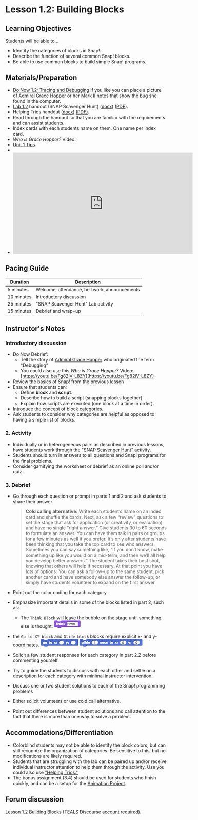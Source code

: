 # Lesson 1.2: Building Blocks

## Learning Objectives

Students will be able to...

- Identify the categories of blocks in Snap!.
- Describe the function of several common Snap! blocks.
- Be able to use common blocks to build simple Snap! programs.

## Materials/Preparation

- [Do Now 1.2: Tracing and Debugging](do_now_12.md) If you like you can place a picture of [Admiral Grace Hopper](https://upload.wikimedia.org/wikipedia/commons/2/21/Grace_Murray_Hopper%2C_in_her_office_in_Washington_DC%2C_1978%2C_%C2%A9Lynn_Gilbert.jpg) or her Mark II [notes](https://upload.wikimedia.org/wikipedia/commons/8/8a/H96566k.jpg) that show the bug she found in the computer.
- [Lab 1.2](lab_12.md) handout (SNAP Scavenger Hunt) ([docx](https://github.com/TEALSK12/introduction-to-computer-science/raw/master/Unit%201%20Word/Lab%201.2%20SNAP%20Scavenger%20Hunt.docx)) ([PDF](https://github.com/TEALSK12/introduction-to-computer-science/raw/master/Unit%201%20PDF/Lab%201.2%20SNAP%20Scavenger%20Hunt.pdf)).
- Helping Trios handout ([docx](https://github.com/TEALSK12/introduction-to-computer-science/raw/master/Unit%201%20Word/Helping%20Trios.docx)) [(PDF)](https://github.com/TEALSK12/introduction-to-computer-science/raw/master/Unit%201%20PDF/Helping%20Trios.pdf).
- Read through the handout so that you are familiar with the requirements and can assist students.
- Index cards with each students name on them. One name per index card.
- _Who is Grace Hopper?_ Video: 
- [Unit 1 Tips](unit_1_tips.md).
- 
- <iframe width="560" height="315" src="https://www.youtube.com/embed/Fg82iV-L8ZY" frameborder="0" allow="accelerometer; autoplay; encrypted-media; gyroscope; picture-in-picture" allowfullscreen></iframe>

## Pacing Guide

| Duration   | Description                                   |
| ---------- | --------------------------------------------- |
| 5 minutes  | Welcome, attendance, bell work, announcements |
| 10 minutes | Introductory discussion                       |
| 25 minutes | "SNAP Scavenger Hunt" Lab activity            |
| 15 minutes | Debrief and wrap-up                           |

## Instructor's Notes

### Introductory discussion

- Do Now Debrief:
  - Tell the story of [Admiral Grace Hopper](https://en.wikipedia.org/wiki/Grace_Hopper) who originated the term "Debugging"
  - You could also use this _Who is Grace Hopper?_ Video: [https://youtu.be/Fg82iV-L8ZY](https://youtu.be/Fg82iV-L8ZY)
- Review the basics of Snap! from the previous lesson
- Ensure that students can:
  - Define **block** and **script**.
  - Describe how to build a script (snapping blocks together).
  - Explain how scripts are executed (one block at a time in order).
- Introduce the concept of block categories.
- Ask students to consider why categories are helpful as opposed to having a simple list of blocks.

### 2.  Activity

- Individually or in heterogeneous pairs as described in previous lessons, have students work through the ["SNAP Scavenger Hunt"](lab_12.md) activity.
- Students should turn in answers to all questions and Snap! programs for the final problems.
- Consider gamifying the worksheet or debrief as an online poll and/or quiz.

### 3.  Debrief

- Go through each question or prompt in parts 1 and 2 and ask students to share their answer.

  > **Cold calling alternative:** Write each student’s name on an index card and shuffle the cards. Next, ask a few “review” questions to set the stage that ask for application (or creativity, or evaluation) and have no single “right answer.” Give students 30 to 60 seconds to formulate an answer. You can have them talk in pairs or groups for a few minutes as well if you prefer. It’s only after students have been thinking that you take the top card to see who answers. Sometimes you can say something like, “If you don’t know, make something up like you would on a mid-term, and then we’ll all help you develop better answers.” The student takes their best shot, knowing that others will help if necessary.
  > At that point you have lots of options:  You can ask a follow-up to the same student, pick another card and have somebody else answer the follow-up, or simply have students volunteer to expand on the first answer.
- Point out the color coding for each category.
- Emphasize important details in some of the blocks listed in part 2, such as:
  - The `Think Block` will leave the bubble on the stage until something else is thought.
    ![Think Block](think.png)
- the `Go to XY block` and `Glide block` blocks require explicit x- and y-coordinates.
  ![Go to XY block](gotox-y.png) ![Glide block](glide.png)
- Solicit a few student responses for each category in part 2.2 before commenting yourself.
- Try to guide the students to discuss with each other and settle on a description for each category with minimal instructor intervention.
- Discuss one or two student solutions to each of the Snap! programming problems
- Either solicit volunteers or use cold call alternative.
- Point out differences between student solutions and call attention to the fact that there is more than one way to solve a problem.

## Accommodations/Differentiation

- Colorblind students may not be able to identify the block colors, but can still recognize the organization of categories. Be sensitive to this, but no modifications are likely required.
- Students that are struggling with the lab can be paired up and/or receive individual instructor attention to help them through the activity. Use you could also use ["Helping Trios."](https://github.com/TEALSK12/introduction-to-computer-science/raw/master/Unit%201%20PDF/Helping%20Trios.pdf)
- The bonus assignment (3.4) should be used for students who finish quickly, and can be a setup for the [Animation Project](project_1.md).

## Forum discussion

[Lesson 1.2 Building Blocks](http://forums.tealsk12.org/c/unit-1-snap-basics/lesson-1-2-building-blocks) (TEALS Discourse account required).
